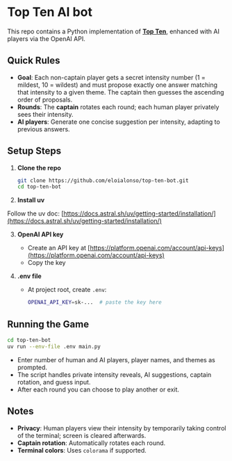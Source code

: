 # Top Ten AI bot

This repo contains a Python implementation of [**Top Ten**](https://www.cocktailgames.com/jeu/top-ten/), enhanced with AI players via the OpenAI API. 

## Quick Rules

* **Goal**: Each non-captain player gets a secret intensity number (1 = mildest, 10 = wildest) and must propose exactly one answer matching that intensity to a given theme. The captain then guesses the ascending order of proposals.
* **Rounds**: The **captain** rotates each round; each human player privately sees their intensity.
* **AI players**: Generate one concise suggestion per intensity, adapting to previous answers.

## Setup Steps

1. **Clone the repo**

   ```bash
   git clone https://github.com/eloialonso/top-ten-bot.git
   cd top-ten-bot
   ```
2. **Install uv**

Follow the uv doc: [https://docs.astral.sh/uv/getting-started/installation/](https://docs.astral.sh/uv/getting-started/installation/)

3. **OpenAI API key**

   * Create an API key at [https://platform.openai.com/account/api-keys](https://platform.openai.com/account/api-keys)
   * Copy the key
     
4. **.env file**

   * At project root, create `.env`:

     ```bash
     OPENAI_API_KEY=sk-...  # paste the key here
     ```

## Running the Game

```bash
cd top-ten-bot
uv run --env-file .env main.py
```

* Enter number of human and AI players, player names, and themes as prompted.
* The script handles private intensity reveals, AI suggestions, captain rotation, and guess input.
* After each round you can choose to play another or exit.

## Notes

* **Privacy**: Human players view their intensity by temporarily taking control of the terminal; screen is cleared afterwards.
* **Captain rotation**: Automatically rotates each round.
* **Terminal colors**: Uses `colorama` if supported.
